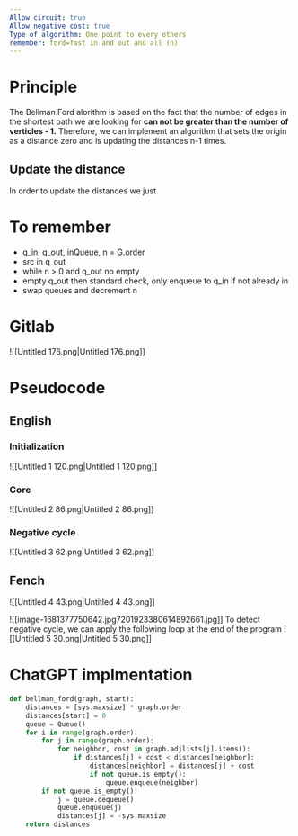 ```yaml
---
Allow circuit: true
Allow negative cost: true
Type of algorithm: One point to every others
remember: ford=fast in and out and all (n)
---
```

# Principle
The Bellman Ford alorithm is based on the fact that the number of edges in the shortest path we are looking for **can not be greater than the number of verticles - 1.**
Therefore, we can implement an algorithm that sets the origin as a distance zero and is updating the distances n-1 times.
## Update the distance
In order to update the distances we just
  
# To remember
- q_in, q_out, inQueue, n = G.order
- src in q_out
- while n > 0 and q_out no empty
- empty q_out then standard check, only enqueue to q_in if not already in
- swap queues and decrement n
  
# Gitlab
![[Untitled 176.png|Untitled 176.png]]
# Pseudocode
## English
### Initialization
![[Untitled 1 120.png|Untitled 1 120.png]]
### Core
![[Untitled 2 86.png|Untitled 2 86.png]]
### Negative cycle
![[Untitled 3 62.png|Untitled 3 62.png]]
  
## Fench
![[Untitled 4 43.png|Untitled 4 43.png]]
  
![[image-1681377750642.jpg7201923380614892661.jpg]]
To detect negative cycle, we can apply the following loop at the end of the program
![[Untitled 5 30.png|Untitled 5 30.png]]
  
# ChatGPT implmentation
```Python
def bellman_ford(graph, start):
    distances = [sys.maxsize] * graph.order
    distances[start] = 0
    queue = Queue()
    for i in range(graph.order):
        for j in range(graph.order):
            for neighbor, cost in graph.adjlists[j].items():
                if distances[j] + cost < distances[neighbor]:
                    distances[neighbor] = distances[j] + cost
                    if not queue.is_empty():
                        queue.enqueue(neighbor)
        if not queue.is_empty():
            j = queue.dequeue()
            queue.enqueue(j)
            distances[j] = -sys.maxsize
    return distances
```